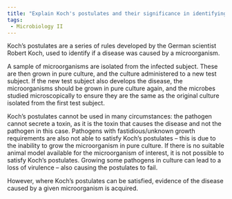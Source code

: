 ```yaml
---
title: "Explain Koch's postulates and their significance in identifying the causative agent of a disease. Discuss situations where these postulates may not be applicable in determining the pathogen responsible for a disease. "
tags:
 - Microbiology II
---
```

Koch’s postulates are a series of rules developed by the German scientist Robert Koch, used to identify if a disease was caused by a microorganism.  

A sample of microorganisms are isolated from the infected subject. These are then grown in pure culture, and the culture administered to a new test subject. If the new test subject also develops the disease, the microorganisms should be grown in pure culture again, and the microbes studied microscopically to ensure they are the same as the original culture isolated from the first test subject.  

Koch’s postulates cannot be used in many circumstances: the pathogen cannot secrete a toxin, as it is the toxin that causes the disease and not the pathogen in this case. Pathogens with fastidious/unknown growth requirements are also not able to satisfy Koch’s postulates – this is due to the inability to grow the microorganism in pure culture. If there is no suitable animal model available for the microorganism of interest, it is not possible to satisfy Koch’s postulates. Growing some pathogens in culture can lead to a loss of virulence – also causing the postulates to fail. 

However, where Koch’s postulates can be satisfied, evidence of the disease caused by a given microorganism is acquired.  
